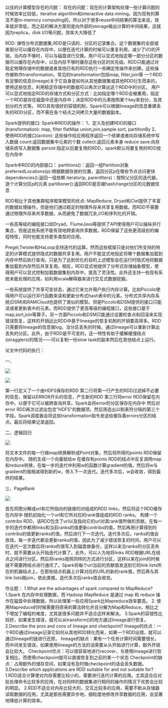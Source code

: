 以往的计算模型存在的问题：
存在的问题：现在的计算架构处理一些计算问题的时候效率比较低，iterative algorithm和interactive data mining，因为现有的算法不是in-memory computing的，所以对于很多reuse中间结果的算法来说，效率就非常低，而之前的解决方案则是向外部的storage输出计算的中间结果，这就因为replica，disk I/O等问题，效率大大降低了


RDD: 
弹性分布式数据集,RDD是只读的、分区的记录集合。这个数据集的全部或者部分可以缓存在内存中，以便在迭代计算的时候可以重复利用，减少了I/O的开销，当内存不够时，可以与磁盘进行交换。用户可以显式地指定哪一部分分区的数据可以缓存在内存中，以及内存不够时缓存这些分区的优先级。RDD只能通过对稳定物理存储中的数据或者其他已有的RDD执行一些确定性操作来创建。这些操作被称作transformation，常见的transformation包括map, filter,join等
一个RDD有足够的信息(lineage)关于它自身是如何从其他数据集或其他RDD衍生而来的，使用这些信息，利用稳定存储中的数据可以再次计算出这个RDD中的分区。
用户可以显式地指定RDD的存储方式和分区方式：比如指定哪个RDD会被重用，指定一个RDD是存在磁盘中还是内存中；决定RDD中的元素按照某个key来划分，及其划分的方式等。
RDD具有很好的容错机制，Spark可以根据lineage的信息重建丢失的RDD分区，而不需在各个结点之间拷贝大量的数据副本。

Spark提供的接口:
Spark中RDD的操作：
1、定义及创建RDD的接口(transformation):
map, filter
flatMap
union,join,sample
sort, partitionBy
2、使用RDD的接口(action):
这些操作给应用程序返回一个结果或者向存储系统中写入数据
count:返回数据集中元素的个数
collect:返回元素本身
reduce
save:向存储系统写入数据集
persist:指定以后要复用的RDD，spark默认将要复用的RDD放在内存中

Spark中RDD的内部接口：
partitions()：返回一组Partition对象
preferredLocations(p):根据数据存放的位置，返回分区p在哪些节点访问更快
dependencies():返回一组依赖
iterator(p, parentIters)：按照父分区的迭代器，逐个计算分区p的元素
partitioner():返回RDD是否被hash/range分区的元数据信息

RDD相比于其他集群程序框架模型的优点:
MapReduce, Dryad和Ciel提供了丰富的数据处理操作，但是他们通过稳定的物理外存来共享复用数据。而RDD不需要通过物理外存来共享数据，从而避免了数据冗余,I/O和序列化的开销。

一些高等级的编程接口如Dryad，FlumeJava等提供了API使得用户可以操纵并行集合，但是这些系统不能有效地跨查询共享数据。RDD保留了这些更高级别的编程特性，同时也能支持更多类型的应用。

Pregel,Twister和HaLoop支持迭代的运算。然而这些框架只是对他们所支持的特定的计算模式提供隐式的数据共享复用。用户不能显式地指定将哪个数据集加载到内存中然后执行查询，只是为了达到优化的目的上述模型会在运行时隐式地将数据集加载到内存然后共享复用。相反，RDD显式地提供了分布式存储抽象模型，使得用户可以显式控制加载数据集到内存中，提高了灵活性。此外还支持一些现有系统未能处理的应用，如利用scala解释器来进行交互式数据挖掘。

一些系统提供了共享可变状态，通过它来允许用户执行内存计算。比如Piccolo使得用户可以运行并行函数来读和更新分布式hash表中的元素。分布式共享内存系统(DSM)和RAMCloud也提供了类似的模型。但是Piccolo和DSM提供的接口只能读或者更新表中的元素。而RDD提供了更高等级的编程接口，这些接口基于map,sort,join等算子。另一方面Piccolo和DSM只能通过设置检查点和回滚来实现错误恢复，这样的开销远比RDD中基于lineage的恢复机制的开销要高得多。RDD只需要将lineage的信息做log，当分区丢失的时候，通过lineage可以重新计算出丢失的分区。此外，由于RDD是不可变的，这一特性有助于缓解缓慢结点(stragglers)的情况——可以复制一份slow task的副本然后在其他结点上运行。

论文中代码的执行：

一、

![](https://github.com/Emilio66/CSDI/blob/master/4_code1.1.png)

![](https://github.com/Emilio66/CSDI/blob/master/4_code1.2.png)

第一行定义了一个由HDFS保存的RDD
第二行将第一行产生的RDD过滤掉不必要的信息，保留以ERROR开头的信息，产生新的RDD
第三行将error RDD保留在内存中，以便于它可以被跨查询共享。Spark会将error的分区保存在内存中
然后对error RDD再次过滤出包含"HDFS"的数据项，然后筛选出以制表符分隔的第三个字段。Spark调度器会将这些transformation指令发送给缓存着errors分区的结点。最后将结果记录返回。

二、逻辑回归

![](https://github.com/Emilio66/CSDI/blob/master/4_code2.png)

将文本文件的每一行做map转换解析成Point对象，然后将所得的points RDD保留在内存中。
随机生成一个向量赋给w
在缓存有points RDD的结点中反复调用map和reduce转换，在每一步的迭代中利用w的函数计算gradient的值。然后将w与gradient的值相减得到新的w，带入下一次迭代。迭代多次后，w会收敛，得到最终的结果。

三、PageRank

![](https://github.com/Emilio66/CSDI/blob/master/4_code3.png)

首先将图分解成url和它所指向的链接的对组成的RDD links，然后将这个RDD缓存在内存中
随机初始化一个url和它所对应的rank值组成的RDD ranks。
构建一个contribs RDD，该RDD包含了url以及指向它的url对其rank值所做的贡献。在每一步的迭代中都用links和当前ranks的值更新contribs的值，然后再用计算得到的contribs的值更新ranks的值，然后进行下一次迭代。迭代多次后，ranks的值会收敛。每一步迭代都会更新ranks的值，因此为了减少错误恢复的时间，用户可以在迭代一定次数后将ranks的值写入到磁盘做备份，这样以来当ranks的分区丢失时，就不需要从头开始迭代计算了。此外，可以人为地将links RDD根据URL在结点之间进行分区，然后将ranks按照同样的方式进行分区，这样以来在join的时候就不需要跨结点进行通讯了。Spark将每个url当前的贡献值发送到它的link lists所在的机器结点上，在那些结点机器上计算对应的URL的新的rank值，然后再与其link lists做join，依此类推。迭代多次后ranks值会收敛。


作业题：
1.What are the advantages of spark compared to MapReduce?
1.Spark 在内存中处理数据，而 Hadoop MapReduce 是通过 map 和 reduce 操作在磁盘中处理数据，所以处理某一些应用Spark比Mapreduce效率要高。
2. 使用Mapreduce的时候需要将原来的算法转化并且分解为Map和Reduce，相比之下增加了编程的难度，尤其是很多问题并不适合这样来解决。
3.Spark的容错性比较好，如果发生错误，就可以从transform()的地方通过lineage进行恢复。
2.Describe the pros and cons of lineage and checkpoint?
lineage的优点：一个RDD通过lineage记录它如何从其他RDD转化而来，如果一个RDD出错，就可以通过lineage的链进行还原。
lineage的缺点：果有一个任务计算时间需要很长，而中间发生错误，如果使用lineage的方法的话需要从头开始进行计算，额外开销会比较大。
Checkpoint优点：可以很容易地进行recover，与使用lineage进行恢复相比，而使用checkpoint就可以直接恢复到之前的某一个状态
Checkpoint的缺点：占用额外的储存空间，如果没有及时做checkpoint的话会丢失数据。
3.Describe which applications are RDD suitable for and not suitable for?
1.RDD适合计算使对内存需要比较小的，需要进行迭代计算的应用。尤其适合应对批处理命令比较多的应用，在对同样的数据集进行相同的操作的情况下优势会比较的明显。
2.RDD不适合对内存比较大的，交互比较多的应用，需要不断从存储器读取数据的应用，尤其是那些需要异步地，细粒度地修改共享数据的应用，会显著地降低计算的效率。






